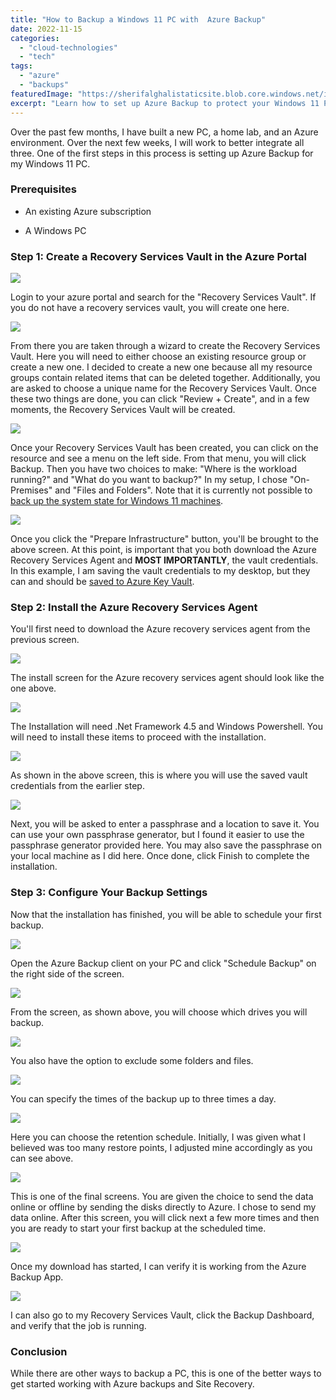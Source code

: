 ```yaml
---
title: "How to Backup a Windows 11 PC with  Azure Backup"
date: 2022-11-15
categories: 
  - "cloud-technologies"
  - "tech"
tags: 
  - "azure"
  - "backups"
featuredImage: "https://sherifalghalistaticsite.blob.core.windows.net/images/CreateVault.png"
excerpt: "Learn how to set up Azure Backup to protect your Windows 11 PC files and integrate your home lab with Azure cloud services."
---
```


Over the past few months, I have built a new PC, a home lab, and an Azure environment. Over the next few weeks, I will work to better integrate all three. One of the first steps in this process is setting up Azure Backup for my Windows 11 PC.

### Prerequisites

- An existing Azure subscription

- A Windows PC

### Step 1: Create a Recovery Services Vault in the Azure Portal

[![](https://sherifalghalistaticsite.blob.core.windows.net/images/CreateVault.png)](https://sherifalghalistaticsite.blob.core.windows.net/images/CreateVault.png)

Login to your azure portal and search for the "Recovery Services Vault". If you do not have a recovery services vault, you will create one here.

[![](https://sherifalghalistaticsite.blob.core.windows.net/images/CreateVault2.png)](https://sherifalghalistaticsite.blob.core.windows.net/images/CreateVault2.png)

From there you are taken through a wizard to create the Recovery Services Vault. Here you will need to either choose an existing resource group or create a new one. I decided to create a new one because all my resource groups contain related items that can be deleted together. Additionally, you are asked to choose a unique name for the Recovery Services Vault. Once these two things are done, you can click "Review + Create", and in a few moments, the Recovery Services Vault will be created.

[![](https://sherifalghalistaticsite.blob.core.windows.net/images/CreateVault3.png)](https://sherifalghalistaticsite.blob.core.windows.net/images/CreateVault3.png)

Once your Recovery Services Vault has been created, you can click on the resource and see a menu on the left side. From that menu, you will click Backup. Then you have two choices to make: "Where is the workload running?" and "What do you want to backup?" In my setup, I chose "On-Premises" and "Files and Folders". Note that it is currently not possible to [back up the system state for Windows 11 machines](https://learn.microsoft.com/en-us/azure/backup/backup-support-matrix-mars-agent).

[![](https://sherifalghalistaticsite.blob.core.windows.net/images/CreateVault6A.png)](https://sherifalghalistaticsite.blob.core.windows.net/images/CreateVault6A.png)

Once you click the "Prepare Infrastructure" button, you'll be brought to the above screen. At this point, is important that you both download the Azure Recovery Services Agent and **MOST IMPORTANTLY**, the vault credentials. In this example, I am saving the vault credentials to my desktop, but they can and should be [saved to Azure Key Vault](/blog/posts/how-to-create-an-azure-key-vault-to-store-secrets).

### Step 2: Install the Azure Recovery Services Agent

You'll first need to download the Azure recovery services agent from the previous screen.

[![](https://sherifalghalistaticsite.blob.core.windows.net/images/CreateVault7A.png)](https://sherifalghalistaticsite.blob.core.windows.net/images/CreateVault7A.png)

The install screen for the Azure recovery services agent should look like the one above.

[![](https://sherifalghalistaticsite.blob.core.windows.net/images/CreateVault8A.png)](https://sherifalghalistaticsite.blob.core.windows.net/images/CreateVault8A.png)

The Installation will need .Net Framework 4.5 and Windows Powershell. You will need to install these items to proceed with the installation.

[![](https://sherifalghalistaticsite.blob.core.windows.net/images/CreateVault9-1.png)](https://sherifalghalistaticsite.blob.core.windows.net/images/CreateVault9-1.png)

As shown in the above screen, this is where you will use the saved vault credentials from the earlier step.

[![](https://sherifalghalistaticsite.blob.core.windows.net/images/CreateVault10.png)](https://sherifalghalistaticsite.blob.core.windows.net/images/CreateVault10.png)

Next, you will be asked to enter a passphrase and a location to save it. You can use your own passphrase generator, but I found it easier to use the passphrase generator provided here. You may also save the passphrase on your local machine as I did here. Once done, click Finish to complete the installation.

### Step 3: Configure Your Backup Settings

Now that the installation has finished, you will be able to schedule your first backup.

[![](https://sherifalghalistaticsite.blob.core.windows.net/images/CreateVault11.png)](https://sherifalghalistaticsite.blob.core.windows.net/images/CreateVault11.png)

Open the Azure Backup client on your PC and click "Schedule Backup" on the right side of the screen.

[![](https://sherifalghalistaticsite.blob.core.windows.net/images/CreateVault13.png)](https://sherifalghalistaticsite.blob.core.windows.net/images/CreateVault13.png)

From the screen, as shown above, you will choose which drives you will backup.

[![](https://sherifalghalistaticsite.blob.core.windows.net/images/CreateVault14.png)](https://sherifalghalistaticsite.blob.core.windows.net/images/CreateVault14.png)

You also have the option to exclude some folders and files.

[![](https://sherifalghalistaticsite.blob.core.windows.net/images/CreateVault15.png)](https://sherifalghalistaticsite.blob.core.windows.net/images/CreateVault15.png)

You can specify the times of the backup up to three times a day.

[![](https://sherifalghalistaticsite.blob.core.windows.net/images/CreateVault16.png)](https://sherifalghalistaticsite.blob.core.windows.net/images/CreateVault16.png)

Here you can choose the retention schedule. Initially, I was given what I believed was too many restore points, I adjusted mine accordingly as you can see above.

[![](https://sherifalghalistaticsite.blob.core.windows.net/images/CreateVault17.png)](https://sherifalghalistaticsite.blob.core.windows.net/images/CreateVault17.png)

This is one of the final screens. You are given the choice to send the data online or offline by sending the disks directly to Azure. I chose to send my data online. After this screen, you will click next a few more times and then you are ready to start your first backup at the scheduled time.

[![](https://sherifalghalistaticsite.blob.core.windows.net/images/CreateVault18.png)](https://sherifalghalistaticsite.blob.core.windows.net/images/CreateVault18.png)

Once my download has started, I can verify it is working from the Azure Backup App.

[![](https://sherifalghalistaticsite.blob.core.windows.net/images/CreateVault19.png)](https://sherifalghalistaticsite.blob.core.windows.net/images/CreateVault19.png)

I can also go to my Recovery Services Vault, click the Backup Dashboard, and verify that the job is running.

### Conclusion

While there are other ways to backup a PC, this is one of the better ways to get started working with Azure backups and Site Recovery.
